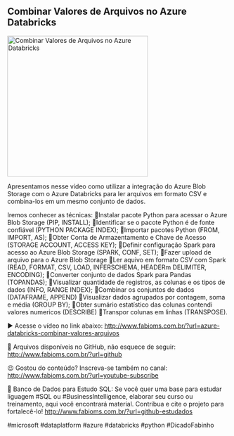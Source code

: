 ## Combinar Valores de Arquivos no Azure Databricks

<img src="https://fabioms.com.br//uploads/youtube/OtSqZDAQR2Y.png" alt="Combinar Valores de Arquivos no Azure Databricks" title="Azure Databricks" width="320"/>

Apresentamos nesse vídeo como utilizar a integração do Azure Blob Storage com o Azure Databricks para ler arquivos em formato CSV e combina-los em um mesmo conjunto de dados.

Iremos conhecer as técnicas:
🔹Instalar pacote Python para acessar o Azure Blob Storage (PIP, INSTALL);
🔹Identificar se o pacote Python é de fonte confiável (PYTHON PACKAGE INDEX);
🔹Importar pacotes Python (FROM, IMPORT, AS);
🔹Obter Conta de Armazentamento e Chave de Acesso (STORAGE ACCOUNT, ACCESS KEY);
🔹Definir configuração Spark para acesso ao Azure Blob Storage (SPARK, CONF, SET);
🔹Fazer upload de arquivo para o Azure Blob Storage
🔹Ler aquivo em formato CSV com Spark (READ, FORMAT, CSV, LOAD, INFERSCHEMA, HEADERm DELIMITER, ENCODING);
🔹Converter conjunto de dados Spark para Pandas (TOPANDAS);
🔹Visualizar quantidade de registros, as colunas e os tipos de dados (INFO, RANGE INDEX);
🔹Combinar os conjuntos de dados (DATAFRAME, APPEND)
🔹Visualizar dados agrupados por contagem, soma e média (GROUP BY);
🔹Obter sumário estatístico das colunas contendi valores numericos (DESCRIBE)
🔹Transpor colunas em linhas (TRANSPOSE).

▶️ Acesse o vídeo no link abaixo:
http://www.fabioms.com.br/?url=azure-databricks-combinar-valores-arquivos

📁 Arquivos disponíveis no GitHub, não esquece de seguir:
http://www.fabioms.com.br/?url=github

😉 Gostou do conteúdo? Inscreva-se também no canal:
http://www.fabioms.com.br/?url=youtube-subscribe

🎁 Banco de Dados para Estudo SQL:
Se você quer uma base para estudar liguagem #SQL ou #BusinessIntelligence, elaborar seu curso ou treinamento, aqui você encontrará material. 
Contribua e cite o projeto para fortalecê-lo!
http://www.fabioms.com.br/?url=github-estudados

#microsoft #dataplatform #azure #databricks #python #DicadoFabinho